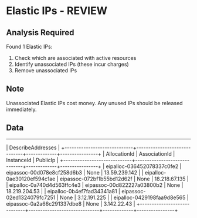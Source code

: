 # Elastic IPs - REVIEW

## Analysis Required
Found 1 Elastic IPs:
1. Check which are associated with active resources
2. Identify unassociated IPs (these incur charges)
3. Remove unassociated IPs

## Note
Unassociated Elastic IPs cost money. Any unused IPs should be released immediately.

## Data
---------------------------------------------------------------------------------------------
|                                     DescribeAddresses                                     |
+-----------------------------+------------------------------+-------------+----------------+
|        AllocationId         |        AssociationId         | InstanceId  |   PublicIp     |
+-----------------------------+------------------------------+-------------+----------------+
|  eipalloc-036452078337c0fe2 |  eipassoc-00d078e8cf258d6b3  |  None       |  13.59.239.142 |
|  eipalloc-0ae30120ef594c1ae |  eipassoc-072bf1b55bd12d62f  |  None       |  18.218.67.135 |
|  eipalloc-0a740d4d563ffc4e3 |  eipassoc-00d822227a03800b2  |  None       |  18.219.204.53 |
|  eipalloc-0b4ef7fad34341a81 |  eipassoc-02ed1324079fc7251  |  None       |  3.12.191.225  |
|  eipalloc-0429198faa9d8e565 |  eipassoc-0a2a66c291337dbe8  |  None       |  3.142.22.43   |
+-----------------------------+------------------------------+-------------+----------------+
